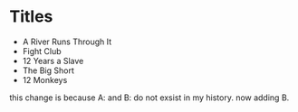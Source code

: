 # Titles

* A River Runs Through It
* Fight Club
* 12 Years a Slave
* The Big Short
* 12 Monkeys




this change is because A: and B: do not exsist in my history.
now adding B.
